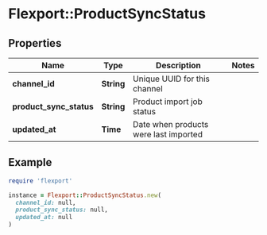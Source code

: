 # Flexport::ProductSyncStatus

## Properties

| Name | Type | Description | Notes |
| ---- | ---- | ----------- | ----- |
| **channel_id** | **String** | Unique UUID for this channel |  |
| **product_sync_status** | **String** | Product import job status |  |
| **updated_at** | **Time** | Date when products were last imported |  |

## Example

```ruby
require 'flexport'

instance = Flexport::ProductSyncStatus.new(
  channel_id: null,
  product_sync_status: null,
  updated_at: null
)
```

